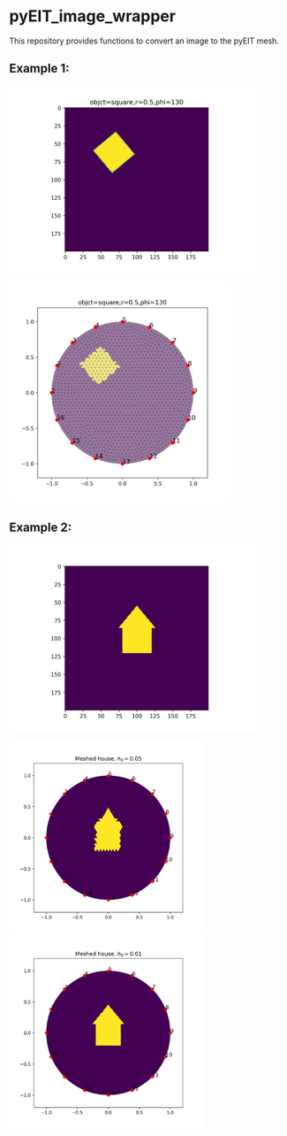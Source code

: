 # pyEIT_image_wrapper

This repository provides functions to convert an image to the pyEIT mesh.

## Example 1:

<p float="mid">
  <img src="images/geometry_to_img_1.png" width="450" />
</p>

<p float="center">
  <img src="images/groundtruth_IMG_based_1.png" width="400" /> 
</p>

## Example 2:

<p float="center">
  <img src="images/house_img.png" width="450" />
</p>
<p float="center">
  <img src="images/meshed_house_based_05.png" width="350" /> 
  <img src="images/meshed_house_based01.png" width="350" />
</p>
